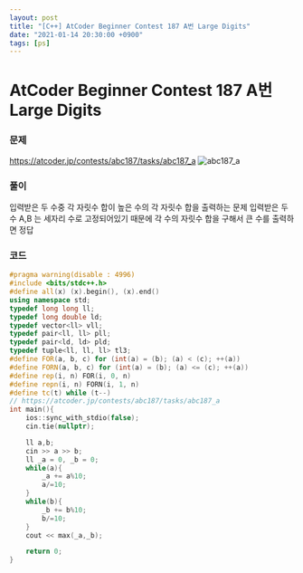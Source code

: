 ```yaml
---
layout: post
title: "[C++] AtCoder Beginner Contest 187 A번 Large Digits"
date: "2021-01-14 20:30:00 +0900"
tags: [ps]
---
```


# AtCoder Beginner Contest 187 A번 Large Digits
### 문제

https://atcoder.jp/contests/abc187/tasks/abc187_a
![abc187_a](https://i.imgur.com/svFL36S.png)
  
  
### 풀이

입력받은 두 수중 각 자릿수 합이 높은 수의 각 자릿수 합을 출력하는 문제
입력받은 두 수 A,B 는 세자리 수로 고정되어있기 때문에 각 수의 자릿수 합을 구해서 큰 수를 출력하면 정답

### 코드

```cpp
#pragma warning(disable : 4996)
#include <bits/stdc++.h>
#define all(x) (x).begin(), (x).end()
using namespace std;
typedef long long ll;
typedef long double ld;
typedef vector<ll> vll;
typedef pair<ll, ll> pll;
typedef pair<ld, ld> pld;
typedef tuple<ll, ll, ll> tl3;
#define FOR(a, b, c) for (int(a) = (b); (a) < (c); ++(a))
#define FORN(a, b, c) for (int(a) = (b); (a) <= (c); ++(a))
#define rep(i, n) FOR(i, 0, n)
#define repn(i, n) FORN(i, 1, n)
#define tc(t) while (t--)
// https://atcoder.jp/contests/abc187/tasks/abc187_a
int main(){
    ios::sync_with_stdio(false);
    cin.tie(nullptr);

    ll a,b;
    cin >> a >> b;
    ll _a = 0, _b = 0;
    while(a){
        _a += a%10;
        a/=10;
    }
    while(b){
        _b += b%10;
        b/=10; 
    }
    cout << max(_a,_b);

    return 0;
}
```
